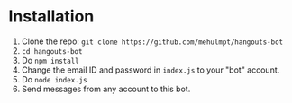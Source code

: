 # Installation

1. Clone the repo: `git clone https://github.com/mehulmpt/hangouts-bot`
2. `cd hangouts-bot`
3. Do `npm install`
4. Change the email ID and password in `index.js` to your "bot" account.
5. Do `node index.js`
6. Send messages from any account to this bot.
